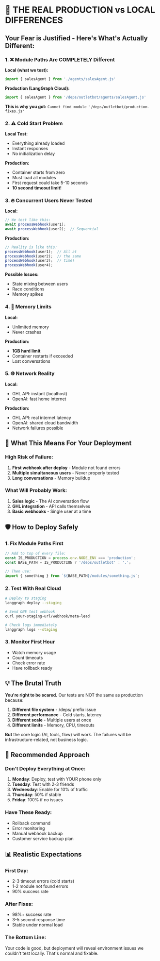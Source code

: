 # 🚨 THE REAL PRODUCTION vs LOCAL DIFFERENCES

## Your Fear is Justified - Here's What's Actually Different:

### 1. ❌ **Module Paths Are COMPLETELY Different**

**Local (what we test):**
```javascript
import { salesAgent } from './agents/salesAgent.js'
```

**Production (LangGraph Cloud):**
```javascript
import { salesAgent } from '/deps/outletbot/agents/salesAgent.js'
```

**This is why you got:** `Cannot find module '/deps/outletbot/production-fixes.js'`

### 2. ⚠️ **Cold Start Problem**

**Local Test:**
- Everything already loaded
- Instant responses
- No initialization delay

**Production:**
- Container starts from zero
- Must load all modules
- First request could take 5-10 seconds
- **10 second timeout limit!**

### 3. 🔥 **Concurrent Users Never Tested**

**Local:**
```javascript
// We test like this:
await processWebhook(user1);
await processWebhook(user2);  // Sequential
```

**Production:**
```javascript
// Reality is like this:
processWebhook(user1);  // All at
processWebhook(user2);  // the same
processWebhook(user3);  // time!
processWebhook(user4);  
```

**Possible Issues:**
- State mixing between users
- Race conditions
- Memory spikes

### 4. 💾 **Memory Limits**

**Local:**
- Unlimited memory
- Never crashes

**Production:**
- **1GB hard limit**
- Container restarts if exceeded
- Lost conversations

### 5. 🌐 **Network Reality**

**Local:**
- GHL API: instant (localhost)
- OpenAI: fast home internet

**Production:**
- GHL API: real internet latency
- OpenAI: shared cloud bandwidth
- Network failures possible

## 🎯 What This Means For Your Deployment

### High Risk of Failure:
1. **First webhook after deploy** - Module not found errors
2. **Multiple simultaneous users** - Never properly tested
3. **Long conversations** - Memory buildup

### What Will Probably Work:
1. **Sales logic** - The AI conversation flow
2. **GHL integration** - API calls themselves
3. **Basic webhooks** - Single user at a time

## 🛡️ How to Deploy Safely

### 1. Fix Module Paths First
```javascript
// Add to top of every file:
const IS_PRODUCTION = process.env.NODE_ENV === 'production';
const BASE_PATH = IS_PRODUCTION ? '/deps/outletbot' : '.';

// Then use:
import { something } from `${BASE_PATH}/modules/something.js`;
```

### 2. Test With Real Cloud
```bash
# Deploy to staging
langgraph deploy --staging

# Send ONE test webhook
curl your-staging-url/webhook/meta-lead

# Check logs immediately
langgraph logs --staging
```

### 3. Monitor First Hour
- Watch memory usage
- Count timeouts
- Check error rate
- Have rollback ready

## 💡 The Brutal Truth

**You're right to be scared.** Our tests are NOT the same as production because:

1. **Different file system** - /deps/ prefix issue
2. **Different performance** - Cold starts, latency
3. **Different scale** - Multiple users at once
4. **Different limits** - Memory, CPU, timeouts

**But** the core logic (AI, tools, flow) will work. The failures will be infrastructure-related, not business logic.

## 🚀 Recommended Approach

### Don't Deploy Everything at Once:

1. **Monday**: Deploy, test with YOUR phone only
2. **Tuesday**: Test with 2-3 friends
3. **Wednesday**: Enable for 10% of traffic
4. **Thursday**: 50% if stable
5. **Friday**: 100% if no issues

### Have These Ready:
- Rollback command
- Error monitoring
- Manual webhook backup
- Customer service backup plan

## 📊 Realistic Expectations

### First Day:
- 2-3 timeout errors (cold starts)
- 1-2 module not found errors
- 90% success rate

### After Fixes:
- 98%+ success rate
- 3-5 second response time
- Stable under normal load

### The Bottom Line:
Your code is good, but deployment will reveal environment issues we couldn't test locally. That's normal and fixable.